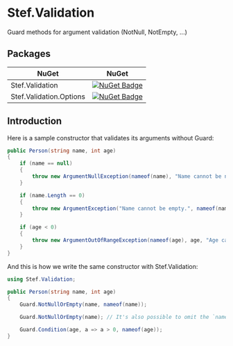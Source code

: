 # Stef.Validation
Guard methods for argument validation (NotNull, NotEmpty, ...)

## Packages
| NuGet | NuGet |
| - | - |
| Stef.Validation | [![NuGet Badge](https://buildstats.info/nuget/Stef.Validation)](https://www.nuget.org/packages/Stef.Validation)
| Stef.Validation.Options | [![NuGet Badge](https://buildstats.info/nuget/Stef.Validation.Options)](https://www.nuget.org/packages/Stef.Validation.Options)

## Introduction

Here is a sample constructor that validates its arguments without Guard:

``` c#
public Person(string name, int age)
{
    if (name == null)
    {
        throw new ArgumentNullException(nameof(name), "Name cannot be null.");
    }

    if (name.Length == 0)
    {
        throw new ArgumentException("Name cannot be empty.", nameof(name));
    }

    if (age < 0)
    {
        throw new ArgumentOutOfRangeException(nameof(age), age, "Age cannot be negative.");
    }
}
```


And this is how we write the same constructor with Stef.Validation:

``` c#
using Stef.Validation;

public Person(string name, int age)
{
    Guard.NotNullOrEmpty(name, nameof(name));

    Guard.NotNullOrEmpty(name); // It's also possible to omit the `nameof(...)`-statement because CallerArgumentExpression is used internally.

    Guard.Condition(age, a => a > 0, nameof(age));
}
```
